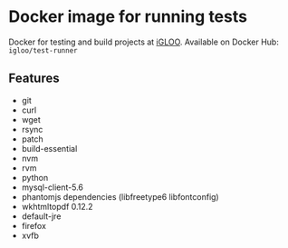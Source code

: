 # Docker image for running tests

Docker for testing and build projects at [iGLOO](http://igloo.be).
Available on Docker Hub: `igloo/test-runner`

## Features

- git
- curl
- wget
- rsync
- patch
- build-essential
- nvm
- rvm
- python
- mysql-client-5.6
- phantomjs dependencies (libfreetype6 libfontconfig)
- wkhtmltopdf 0.12.2
- default-jre
- firefox
- xvfb
